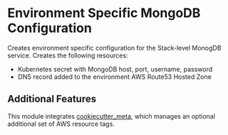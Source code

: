 # Environment Specific MongoDB Configuration

Creates environment specific configuration for the Stack-level MonogDB service. Creates the following resources:

- Kubernetes secret with MongoDB host, port, username, password
- DNS record added to the environment AWS Route53 Hosted Zone

## Additional Features

This module integrates [cookiecutter_meta](../../../common/cookiecutter_meta/README.md), which manages an optional additional set of AWS resource tags.

